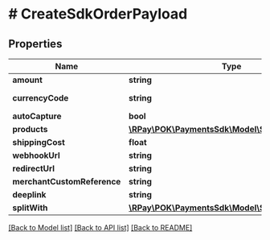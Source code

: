 # # CreateSdkOrderPayload

## Properties

| Name                        | Type                                                                      | Description | Notes              |
|-----------------------------|---------------------------------------------------------------------------|-------------|--------------------|
| **amount**                  | **string**                                                                |             |                    |
| **currencyCode**            | **string**                                                                |             | [default to 'ALL'] |
| **autoCapture**             | **bool**                                                                  |             | [optional]         |
| **products**                | [**\RPay\POK\PaymentsSdk\Model\SdkOrderProduct[]**](SdkOrderProduct.md)   |             |                    |
| **shippingCost**            | **float**                                                                 |             | [optional]         |
| **webhookUrl**              | **string**                                                                |             | [optional]         |
| **redirectUrl**             | **string**                                                                |             | [optional]         |
| **merchantCustomReference** | **string**                                                                |             | [optional]         |
| **deeplink**                | **string**                                                                |             | [optional]         |
| **splitWith**               | [**\RPay\POK\PaymentsSdk\Model\SdkOrderSplitWith**](SdkOrderSplitWith.md) |             | [optional]         |


[[Back to Model list]](../../README.md#models) [[Back to API list]](../../README.md#endpoints) [[Back to README]](../../README.md)
